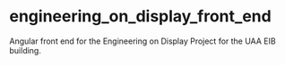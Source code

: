 # engineering_on_display_front_end
Angular front end for the Engineering on Display Project for the UAA EIB building.
